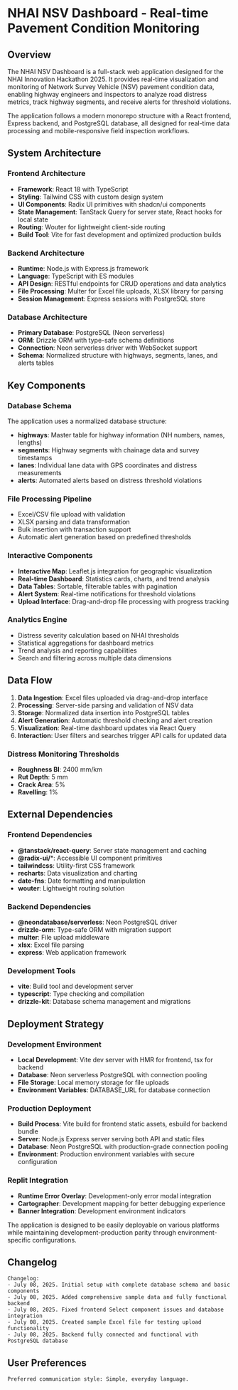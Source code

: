 # NHAI NSV Dashboard - Real-time Pavement Condition Monitoring

## Overview

The NHAI NSV Dashboard is a full-stack web application designed for the NHAI Innovation Hackathon 2025. It provides real-time visualization and monitoring of Network Survey Vehicle (NSV) pavement condition data, enabling highway engineers and inspectors to analyze road distress metrics, track highway segments, and receive alerts for threshold violations.

The application follows a modern monorepo structure with a React frontend, Express backend, and PostgreSQL database, all designed for real-time data processing and mobile-responsive field inspection workflows.

## System Architecture

### Frontend Architecture
- **Framework**: React 18 with TypeScript
- **Styling**: Tailwind CSS with custom design system
- **UI Components**: Radix UI primitives with shadcn/ui components
- **State Management**: TanStack Query for server state, React hooks for local state
- **Routing**: Wouter for lightweight client-side routing
- **Build Tool**: Vite for fast development and optimized production builds

### Backend Architecture
- **Runtime**: Node.js with Express.js framework
- **Language**: TypeScript with ES modules
- **API Design**: RESTful endpoints for CRUD operations and data analytics
- **File Processing**: Multer for Excel file uploads, XLSX library for parsing
- **Session Management**: Express sessions with PostgreSQL store

### Database Architecture
- **Primary Database**: PostgreSQL (Neon serverless)
- **ORM**: Drizzle ORM with type-safe schema definitions
- **Connection**: Neon serverless driver with WebSocket support
- **Schema**: Normalized structure with highways, segments, lanes, and alerts tables

## Key Components

### Database Schema
The application uses a normalized database structure:
- **highways**: Master table for highway information (NH numbers, names, lengths)
- **segments**: Highway segments with chainage data and survey timestamps
- **lanes**: Individual lane data with GPS coordinates and distress measurements
- **alerts**: Automated alerts based on distress threshold violations

### File Processing Pipeline
- Excel/CSV file upload with validation
- XLSX parsing and data transformation
- Bulk insertion with transaction support
- Automatic alert generation based on predefined thresholds

### Interactive Components
- **Interactive Map**: Leaflet.js integration for geographic visualization
- **Real-time Dashboard**: Statistics cards, charts, and trend analysis
- **Data Tables**: Sortable, filterable tables with pagination
- **Alert System**: Real-time notifications for threshold violations
- **Upload Interface**: Drag-and-drop file processing with progress tracking

### Analytics Engine
- Distress severity calculation based on NHAI thresholds
- Statistical aggregations for dashboard metrics
- Trend analysis and reporting capabilities
- Search and filtering across multiple data dimensions

## Data Flow

1. **Data Ingestion**: Excel files uploaded via drag-and-drop interface
2. **Processing**: Server-side parsing and validation of NSV data
3. **Storage**: Normalized data insertion into PostgreSQL tables
4. **Alert Generation**: Automatic threshold checking and alert creation
5. **Visualization**: Real-time dashboard updates via React Query
6. **Interaction**: User filters and searches trigger API calls for updated data

### Distress Monitoring Thresholds
- **Roughness BI**: 2400 mm/km
- **Rut Depth**: 5 mm
- **Crack Area**: 5%
- **Ravelling**: 1%

## External Dependencies

### Frontend Dependencies
- **@tanstack/react-query**: Server state management and caching
- **@radix-ui/***: Accessible UI component primitives
- **tailwindcss**: Utility-first CSS framework
- **recharts**: Data visualization and charting
- **date-fns**: Date formatting and manipulation
- **wouter**: Lightweight routing solution

### Backend Dependencies
- **@neondatabase/serverless**: Neon PostgreSQL driver
- **drizzle-orm**: Type-safe ORM with migration support
- **multer**: File upload middleware
- **xlsx**: Excel file parsing
- **express**: Web application framework

### Development Tools
- **vite**: Build tool and development server
- **typescript**: Type checking and compilation
- **drizzle-kit**: Database schema management and migrations

## Deployment Strategy

### Development Environment
- **Local Development**: Vite dev server with HMR for frontend, tsx for backend
- **Database**: Neon serverless PostgreSQL with connection pooling
- **File Storage**: Local memory storage for file uploads
- **Environment Variables**: DATABASE_URL for database connection

### Production Deployment
- **Build Process**: Vite build for frontend static assets, esbuild for backend bundle
- **Server**: Node.js Express server serving both API and static files
- **Database**: Neon PostgreSQL with production-grade connection pooling
- **Environment**: Production environment variables with secure configuration

### Replit Integration
- **Runtime Error Overlay**: Development-only error modal integration
- **Cartographer**: Development mapping for better debugging experience
- **Banner Integration**: Development environment indicators

The application is designed to be easily deployable on various platforms while maintaining development-production parity through environment-specific configurations.

## Changelog

```
Changelog:
- July 08, 2025. Initial setup with complete database schema and basic components
- July 08, 2025. Added comprehensive sample data and fully functional backend
- July 08, 2025. Fixed frontend Select component issues and database integration
- July 08, 2025. Created sample Excel file for testing upload functionality
- July 08, 2025. Backend fully connected and functional with PostgreSQL database
```

## User Preferences

```
Preferred communication style: Simple, everyday language.
```